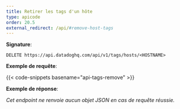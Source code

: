 ```yaml
---
title: Retirer les tags d'un hôte
type: apicode
order: 20.5
external_redirect: /api/#remove-host-tags
---
```


**Signature**:

`DELETE https://api.datadoghq.com/api/v1/tags/hosts/<HOSTNAME>`

**Exemple de requête**:

{{< code-snippets basename="api-tags-remove" >}}

**Exemple de réponse**:

*Cet endpoint ne renvoie aucun objet JSON en cas de requête réussie.*

